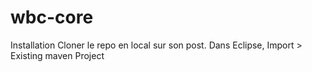 # wbc-core

Installation Cloner le repo en local sur son post. Dans Eclipse, Import > Existing maven Project

